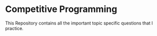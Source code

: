 # Competitive Programming

This Repository contains all the important topic specific questions that I practice.